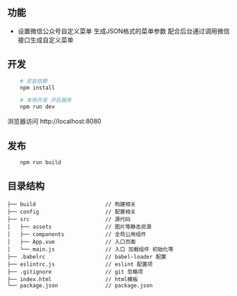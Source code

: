 ## 功能
- 设置微信公众号自定义菜单 生成JSON格式的菜单参数 配合后台通过调用微信接口生成自定义菜单

## 开发
```bash
    # 安装依赖
    npm install

    # 本地开发 开启服务
    npm run dev
```
浏览器访问 http://localhost:8080

## 发布
```bash
    npm run build
```
## 目录结构
```wechatmenu
├── build                      // 构建相关  
├── config                     // 配置相关
├── src                        // 源代码
│   ├── assets                 // 图片等静态资源
│   ├── components             // 全局公用组件
│   ├── App.vue                // 入口页面
│   └── main.js                // 入口 加载组件 初始化等
├── .babelrc                   // babel-loader 配置
├── eslintrc.js                // eslint 配置项
├── .gitignore                 // git 忽略项
├── index.html                 // html模板
└── package.json               // package.json

```
